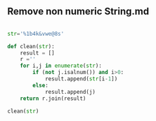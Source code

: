 


## Remove non numeric String.md

```python

str='%1b4k&vwe@8s'

def clean(str):
	result = []
	r =''
	for i,j in enumerate(str):
		if (not j.isalnum()) and i>0:
			result.append(str[i-1])
		else:
			result.append(j)
	return r.join(result)

clean(str)

```